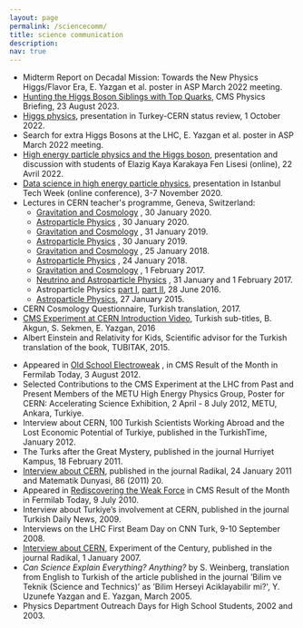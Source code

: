 ```yaml
---
layout: page
permalink: /sciencecomm/
title: science communication
description: 
nav: true
---
```

* Midterm Report on Decadal Mission: Towards the New Physics Higgs/Flavor Era, E. Yazgan et al. poster in ASP March 2022 meeting. 
* [Hunting the Higgs Boson Siblings with Top Quarks](https://cms.cern/news/hunting-higgs-boson-siblings-top-quarks), CMS Physics Briefing, 23 August 2023.
* [Higgs physics](https://indico.cern.ch/event/1199854/timetable/#20221001 ), presentation in Turkey-CERN status review, 1 October 2022. 
* Search for extra Higgs Bosons at the LHC, E. Yazgan et al. poster in ASP March 2022 meeting. 
* [High energy particle physics and the Higgs boson](https://www.youtube.com/watch?app=desktop&v=U93YQniW9GY ), presentation and discussion with students of Elazig Kaya Karakaya Fen Lisesi (online), 22 Avril 2022.
* [Data science in high energy particle physics](https://www.youtube.com/watch?v=nFrc4nCddFg&t=17120s ), presentation in Istanbul Tech Week (online conference), 3-7 November 2020.
* Lectures in CERN teacher's programme, Geneva, Switzerland:
   * [Gravitation and Cosmology](https://indico.cern.ch/event/853526/contributions/3715355/attachments/1978331/4613295/Astroparcacik_2020_bolum2.pdf) , 30 January 2020.
   * [Astroparticle Physics](https://indico.cern.ch/event/853526/contributions/3715355/attachments/1978331/4613295/Astroparcacik_2020_bolum2.pdf) , 30 January 2020.
   * [Gravitation and Cosmology](https://indico.cern.ch/event/724532/contributions/3266233/attachments/1788272/4613283/Astroparcacik_2019_bolum2.pdf) , 31 January 2019.
   * [Astroparticle Physics](https://indico.cern.ch/event/724532/contributions/3266117/attachments/1787480/2910812/Astroparcacik_2019_bolum1_wo_nu.pdf) , 30 January 2019.
   * [Gravitation and Cosmology](https://indico.cern.ch/event/669040/contributions/2812761/attachments/1589294/4613314/Astroparcacik_2018_bolum2.pdf) , 25 January 2018.
   * [Astroparticle Physics](https://indico.cern.ch/event/669040/contributions/2735861/attachments/1588435/2512494/Astroparcacik_2018_bolum1_neutrinosuz.pdf) , 24 January 2018.
   * [Gravitation and Cosmology](https://indico.cern.ch/event/569790/contributions/2304340/attachments/1336782/4613358/Astroparcacik_2017_bolum2.pdf) , 1 February 2017.
   * [Neutrino and Astroparticle Physics](https://indico.cern.ch/event/569790/contributions/2304355/attachments/1336785/2143811/Astroparcacik_2017_bolum1.pdf) , 31 January and 1 February 2017.
   * Astroparticle Physics [part I](https://indico.cern.ch/event/496615/contributions/1175382/attachments/1227551/1926513/Astroparcacik_2016_bolum1.pdf), [part II](https://indico.cern.ch/event/496615/contributions/1175405/attachments/1227543/1926516/Astroparcacik_2016_bolum2.pdf), 28 June 2016.
   * [Astroparticle Physics](https://indico.cern.ch/event/344432/contributions/1743183/attachments/678198/931760/Astroparcacik.pdf), 27 January 2015.
* CERN Cosmology Questionnaire, Turkish translation, 2017.
* [CMS Experiment at CERN Introduction Video](https://www.youtube.com/watch?v=S99d9BQmGB0), Turkish sub-titles, B. Akgun, S. Sekmen, E.
Yazgan, 2016
* Albert Einstein and Relativity for Kids, Scientific advisor for the Turkish translation of the book, TUBITAK, 2015.
<!---- * [Turkish Scientists at CERN](https://www.sozcu.com.tr/egitim/cerndeki-turk-bilimadamlari.html) , published in the journal Sozcu, 23 February 2005. ---->
* Appeared in [Old School Electroweak](https://www.fnal.gov/pub/today/archive/archive_2012/today12-08-03.html) , in CMS Result of the Month in Fermilab Today, 3 August 2012.
* Selected Contributions to the CMS Experiment at the LHC from Past and Present Members of the METU High Energy Physics Group, Poster for CERN: Accelerating Science Exhibition, 2 April - 8 July 2012, METU, Ankara, Turkiye.
* Interview about CERN, 100 Turkish Scientists Working Abroad and the Lost Economic Potential of Turkiye, published in the TurkishTime, January 2012.
* The Turks after the Great Mystery, published in the journal Hurriyet Kampus, 18 February 2011.
* [Interview about CERN](http://www.radikal.com.tr/hayat/dev-deneyin-turk-arastirmacilari-1037654/), published in the journal Radikal, 24 January 2011 and Matematik Dunyasi, 86 (2011) 20.
* Appeared in [Rediscovering the Weak Force](http://www.fnal.gov/pub/today/archive/archive_2010/today10-07-09.html) in CMS Result of the Month in Fermilab Today, 9 July 2010.
* Interview about Turkiye’s involvement at CERN, published in the journal Turkish Daily News, 2009.
* Interviews on the LHC First Beam Day on CNN Turk, 9-10 September 2008.
* [Interview about CERN](http://www.radikal.com.tr/turkiye/yuzyilin-fizik-deneyi-801842/), Experiment of the Century, published in the journal Radikal, 1 January 2007.
* *Can Science Explain Everything? Anything?* by S. Weinberg, translation from English to Turkish of the article published in the journal ’Bilim ve Teknik (Science and Technics)’ as ’Bilim Herseyi Aciklayabilir mi?', Y. Uzunefe Yazgan and E. Yazgan, March 2005.
* Physics Department Outreach Days for High School Students, 2002 and 2003. 
